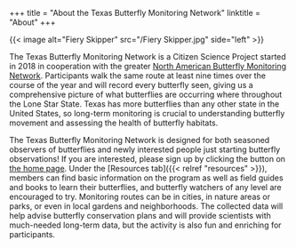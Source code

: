 +++
title = "About the Texas Butterfly Monitoring Network"
linktitle = "About"
+++

{{< image alt="Fiery Skipper" src="/Fiery Skipper.jpg" side="left" >}}

The Texas Butterfly Monitoring Network is a Citizen Science Project started in
2018 in cooperation with the greater
[North American Butterfly Monitoring Network][]. Participants walk the same
route at least nine times over the course of the year and will record every
butterfly seen, giving us a comprehensive picture of what butterflies are
occurring where throughout the Lone Star State. Texas has more butterflies than
any other state in the United States, so long-term monitoring is crucial to
understanding butterfly movement and assessing the health of butterfly
habitats.

The Texas Butterfly Monitoring Network is designed for both seasoned observers
of butterflies and newly interested people just starting butterfly
observations! If you are interested, please sign up by clicking the button on
[the home page](</>). Under the
[Resources tab]({{< relref "resources" >}}), members can find basic information
on the program as well as field guides and books to learn their butterflies,
and butterfly watchers of any level are encouraged to try. Monitoring routes
can be in cities, in nature areas or parks, or even in local gardens and
neighborhoods. The collected data will help advise butterfly conservation plans
and will provide scientists with much-needed long-term data, but the activity
is also fun and enriching for participants.

[North American Butterfly Monitoring Network]: <https://www.thebutterflynetwork.org/>
